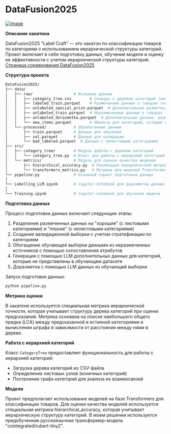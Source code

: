 # DataFusion2025

[![image](https://github.com/user-attachments/assets/b48cc238-a2c7-4dce-9fa9-2abac4e151d5)](https://ods.ai/competitions/data-fusion2025-labelcraft)


**Описание хакатона**

DataFusion2025 "Label Craft" — это хакатон по классификации товаров по категориям с использованием иерархической структуры категорий. Проект включает в себя подготовку данных, обучение модели и оценку ее эффективности с учетом иерархической структуры категорий.
[Страница соревнования DataFusion2025](https://ods.ai/competitions/data-fusion2025-labelcraft/dataset)

**Структура проекта**

```bash
DataFusion2025/
├── data/
│   ├── raw/                  # Исходные данные
│   │   ├── category_tree.csv        # Словарь с деревом категорий (необходимо скачать со страницы хакатона и добавить в папку raw)
│   │   ├── labeled_train.parquet    # Размеченные данные о товарах (необходимо скачать со страницы хакатона и добавить в папку raw)
│   │   ├── unlabeled_special_prize.parquet  # Дополнительная разметка, полученная благодаря специальной механике (необходимо скачать со страницы хакатона и добавить в папку raw)
│   │   ├── unlabeled_train.parquet  # Неразмеченные данные о товарах (необходимо скачать со страницы хакатона и добавить в папку raw)
│   │   ├── unlabeled_dorazmetka.parquet  # Дополнительные данные, размеченные с помощью LLM
│   │   └── new_items.parquet        # Объекты для категорий, которые не представлены в обучающей выборке, сгенерированные с помощью LLM
│   └── processed/            # Обработанные данные
│       ├── train.parquet     # Данные для обучения
│       ├── val.parquet       # Данные для валидации
│       └── bad_labeled.parquet  # Данные с нелистовыми категориями
├── src/
│   ├── category_tree/        # Модуль работы с деревом категорий
│   │   └── category_tree.py  # Класс для работы с иерархией категорий
│   └── metrics/              # Модуль для оценки качества моделей
│       ├── hierarchical_accuracy.py  # Реализация иерархической метрики точности
│       └── transformers_metrics.py   # Метрики для моделей Transformers
└── pipeline.py               # Основной скрипт подготовки данных
│
└── Labelling_LLM.ipynb       # Jupyter-notebook для доразметки данных с помощью LLM
│
└── Training.ipynb            # Jupyter-notebook для обучения модели

```
**Подготовка данных**

Процесс подготовки данных включает следующие этапы:

1. Разделение размеченных данных на "хорошие" (с листовыми категориями) и "плохие" (с нелистовыми категориями)
2. Создание валидационной выборки с учетом стратификации по категориям
3. Обогащение обучающей выборки данными из неразмеченных источников с помощью сопоставления атрибутов
4. Генерация с помощью LLM дополнительных данных для категорий, которые не представлены в обучающем датасете
5. Доразметка с помощью LLM данных из обучающей выборки


Запуск подготовки данных:

```bash
python pipeline.py
```
**Метрика оценки**

В хакатоне используется специальная метрика иерархической точности, которая учитывает структуру дерева категорий при оценке предсказаний. Метрика основана на поиске наибольшего общего предка (LCA) между предсказанной и истинной категориями и вычислении штрафа в зависимости от расстояния между ними в дереве.

**Работа с иерархией категорий**

Класс `CategoryTree` предоставляет функциональность для работы с иерархией категорий:

- Загрузка дерева категорий из CSV-файла
- Определение листовых узлов (конечных категорий)
- Построение графа категорий для анализа их взаимосвязей

**Модели**

Проект предполагает использование моделей на базе Transformers для классификации товаров. Для оценки качества моделей используется специальная метрика hierarchical_accuracy, которая учитывает иерархическую структуру категорий. В моем решении используется предобученная русскоязычная трансформер-модель "cointegrated/rubert-tiny2".
